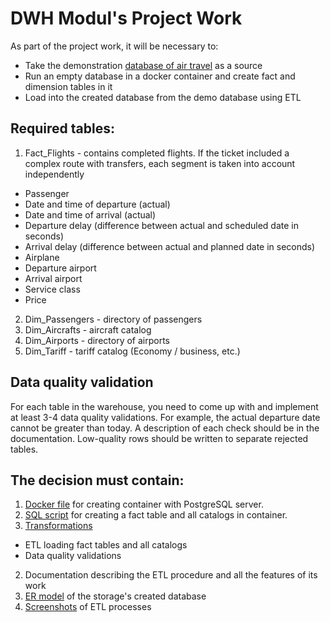 # DWH Modul's Project Work

As part of the project work, it will be necessary to:

- Take the demonstration [database of air travel](https://postgrespro.com/community/demodb) as a source
- Run an empty database in a docker container and create fact and dimension tables in it
- Load into the created database from the demo database using ETL

## Required tables:

1. Fact_Flights - contains completed flights. 
If the ticket included a complex route with transfers, each segment is taken into account independently
* Passenger
* Date and time of departure (actual)
* Date and time of arrival (actual)
* Departure delay (difference between actual and scheduled date in seconds)
* Arrival delay (difference between actual and planned date in seconds)
* Airplane
* Departure airport
* Arrival airport
* Service class
* Price
2. Dim_Passengers - directory of passengers
3. Dim_Aircrafts - aircraft catalog
4. Dim_Airports - directory of airports
5. Dim_Tariff - tariff catalog (Economy / business, etc.)

## Data quality validation

For each table in the warehouse, you need to come up with and implement at least 3-4 data quality validations. 
For example, the actual departure date cannot be greater than today. 
A description of each check should be in the documentation.
Low-quality rows should be written to separate rejected tables.

## The decision must contain:

1. [Docker file](../main/Docker/Dockerfile) for creating container with PostgreSQL server.
1. [SQL script](../main/Docker/init.sql) for creating a fact table and all catalogs in container.
2. [Transformations](../main/etl)
* ETL loading fact tables and all catalogs
* Data quality validations
2. Documentation describing the ETL procedure and all the features of its work
3. [ER model](../main/docs/ER-diagram.png) of the storage's created database
4. [Screenshots](../main/screenshots) of ETL processes
